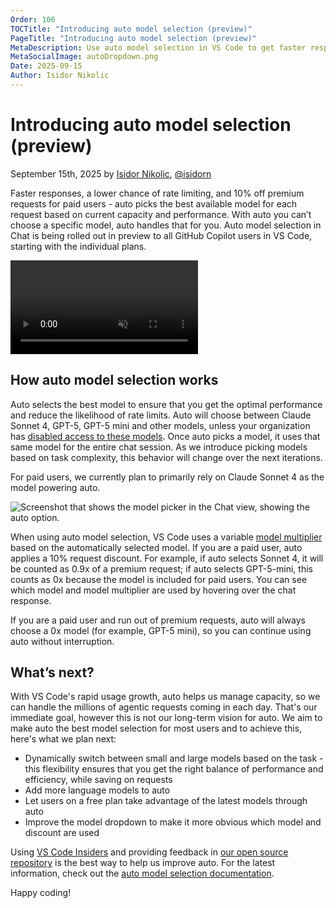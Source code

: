 ```yaml
---
Order: 106
TOCTitle: "Introducing auto model selection (preview)"
PageTitle: "Introducing auto model selection (preview)"
MetaDescription: Use auto model selection in VS Code to get faster responses, reduced rate limiting, and a 10% discount on premium requests for paid users.
MetaSocialImage: autoDropdown.png
Date: 2025-09-15
Author: Isidor Nikolic
---
```


# Introducing auto model selection (preview)

September 15th, 2025 by [Isidor Nikolic](https://github.com/isidorn), [@isidorn]( https://x.com/isidorn)

Faster responses, a lower chance of rate limiting, and 10% off premium requests for paid users - auto picks the best available model for each request based on current capacity and performance. With auto you can’t choose a specific model, auto handles that for you. Auto model selection in Chat is being rolled out in preview to all GitHub Copilot users in VS Code, starting with the individual plans.

<video src="auto-model-selection.mp4" title="Video demonstrating auto model selection in VS Code." autoplay muted controls></video>

## How auto model selection works

Auto selects the best model to ensure that you get the optimal performance and reduce the likelihood of rate limits. Auto will choose between Claude Sonnet 4, GPT-5, GPT-5 mini and other models, unless your organization has [disabled access to these models](https://docs.github.com/en/copilot/how-tos/use-ai-models/configure-access-to-ai-models). Once auto picks a model, it uses that same model for the entire chat session. As we introduce picking models based on task complexity, this behavior will change over the next iterations.

For paid users, we currently plan to primarily rely on Claude Sonnet 4 as the model powering auto.

![Screenshot that shows the model picker in the Chat view, showing the auto option.](autoDropdown.png)

When using auto model selection, VS Code uses a variable [model multiplier](https://docs.github.com/en/copilot/concepts/billing/copilot-requests#model-multipliers) based on the automatically selected model. If you are a paid user, auto applies a 10% request discount. For example, if auto selects Sonnet 4, it will be counted as 0.9x of a premium request; if auto selects GPT-5-mini, this counts as 0x because the model is included for paid users. You can see which model and model multiplier are used by hovering over the chat response.

If you are a paid user and run out of premium requests, auto will always choose a 0x model (for example, GPT-5 mini), so you can continue using auto without interruption.

## What’s next?

With VS Code's rapid usage growth, auto helps us manage capacity, so we can handle the millions of agentic requests coming in each day. That's our immediate goal, however this is not our long-term vision for auto. We aim to make auto the best model selection for most users and to achieve this, here's what we plan next:

* Dynamically switch between small and large models based on the task - this flexibility ensures that you get the right balance of performance and efficiency, while saving on requests
* Add more language models to auto
* Let users on a free plan take advantage of the latest models through auto
* Improve the model dropdown to make it more obvious which model and discount are used

Using [VS Code Insiders](https://code.visualstudio.com/insiders/) and providing feedback in [our open source repository](https://github.com/microsoft/vscode/issues) is the best way to help us improve auto. For the latest information, check out the [auto model selection documentation](https://code.visualstudio.com/docs/copilot/customization/language-models#_auto-model-selection).

Happy coding!